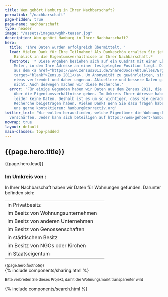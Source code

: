 ```yaml
---
title: Wem gehört Hamburg in Ihrer Nachbarschaft?
permalink: "/nachbarschaft"
page-hidden: true
page-name: nachbarschaft
type: header
image: "/assets/images/wghh-teaser.jpg"
description: Wem gehört Hamburg in Ihrer Nachbarschaft?
hero:
  title: 'Ihre Daten wurden erfolgreich übermittelt. '
  lead: Vielen Dank für Ihre Teilnahme! Als Dankeschön erhalten Sie jetzt einen ersten
    Einblick in die Eigentumsverhältnisse in Ihrer Nachbarschaft.*
  footnote: '* Diese Angaben beziehen sich auf ein Quadrat mit einer Länge von 100x100
    Meter, in dem Ihre Adresse an einer festgelegten Position liegt. Die Daten stammen
    aus dem <a href="https://www.zensus2011.de/SharedDocs/Aktuelles/Ergebnisse/DemografischeGrunddaten.html?nn=3065474"
    target="blank">Zensus 2011</a>. Um Anonymität zu gewährleisten, sind manche Daten
    etwas verfremdet und daher ungenau. Aktuellere und bessere Daten gibt es derzeit
    nicht. Auch deswegen machen wir diese Recherche.'
  error: 'Für einige Gegenden haben wir Daten aus dem Zensus 2011, die grob Auskunft
    über die Eigentumsverhältnisse geben. Im Umkreis Ihrer Adresse haben wir allerdings
    leider keine Daten. Deshalb ist es um so wichtiger, dass Sie gerade zu unserer
    Recherche beigetragen haben. Vielen Dank! Wenn Sie dazu fragen haben, können Sie
    uns gerne kontaktieren: hamburg@correctiv.org'
twitter_text: 'Wir wollen herausfinden, welche Eigentümer die Wohnungskrise in Hamburg
  verschärfen. Jeder kann sich beteiligen auf https://wem-gehoert-hamburg.de #WemGehoertHamburg'
nowrap: true
layout: default
main-classes: top-padded
---
```


  <div class="hero">
    <div id="background" class="background" style="background-image: url('assets/images/Bild1.jpg')">
      <div id="main" class="main results-content">
        <h2>{{page.hero.title}}</h2>
        <p id="lead">{{page.hero.lead}}</p>
        <h3 id="table-header">Im Umkreis von <span id="address"></span>:</h3>
        <p class="results-description">In Ihrer Nachbarschaft haben wir Daten für
          <span id="flats_total"></span> Wohnungen gefunden. Darunter befinden sich:</p>
          <table class="results">
            <tr><td>in Privatbesitz</td><td id="flats_private_owned"></td></tr>
            <tr><td>im Besitz von Wohnungsunternehmen</td><td id="flats_private_company_owned"></td></tr>
            <tr><td>im Besitz von anderen Unternehmen</td><td id="flats_other_private_company_owned"></td></tr>
            <tr><td>im Besitz von Genossenschaften</td><td id="flats_cooperative_owned"></td></tr>
            <tr><td>in städtischem Besitz</td><td id="flats_public_body_owned"></td></tr>
            <tr><td>im Besitz von NGOs oder Kirchen</td><td id="flats_ngo_church_owned"></td></tr>
            <tr><td>in Staatseigentum</td><td id="flats_state_owned"></td></tr>
          </table>
          <div class="footnote"><small>{{page.hero.footnote}}</small></div>
          {% include components/sharing.html %}
          <p><small>Bitte verbreiten Sie dieses Projekt, damit der Wohnungsmarkt transparenter wird</small></p>
      </div>
    </div>
  </div>

  {% include components/search.html %}

<script>
function handleResponse(request, street, number) {
      if (request.readyState == 4) {
        if (request.status == 200) {
          var response = JSON.parse(request.responseText);
          if (response.data != null) {
            for (var stat in response.data) {
              var element = document.getElementById(stat);
              if (element) element.innerText = response.data[stat];
            }
            document.getElementById("address").innerText = (street +" "+number);
            return "https://maps.googleapis.com/maps/api/staticmap?maptype=satellite&size=640x640&scale=2&zoom=17&center="+street+number+"HamburgGermany&key=AIzaSyCdGzleqAIZ5HK5ePdemM6MnPz2h-21oCk";
          }
        }
        document.getElementById("lead").style.display = "none";
        document.getElementById("main").innerText = "{{page.hero.error}}";
        document.getElementById("table-header").style.display = "none";
        return "assets/images/Bild2.jpg";
      }
};

function wem() {
    var street = getQueryVariable("street");
    var number = getQueryVariable("nr");
    var wghhXhttp = new XMLHttpRequest();
    wghhXhttp.onreadystatechange = function() {
      var request = this;
      var streetview = handleResponse(request, street, number);
      document.getElementById("background").style.backgroundImage = "url('"+streetview+"')";
    };
    wghhXhttp.open("GET", "https://wghh-census-api.apps.correctiv.org/"+window.location.search, true);
    wghhXhttp.send();
}
wem();

function getQueryVariable(variable) {
    var query = window.location.search.substring(1);
    var vars = query.split('&');
    for (var i = 0; i < vars.length; i++) {
        var pair = vars[i].split('=');
        if (decodeURIComponent(pair[0]) == variable) {
            return decodeURIComponent(pair[1]);
        }
    }
    console.log('Search variable %s not found.', variable);
}
</script>

